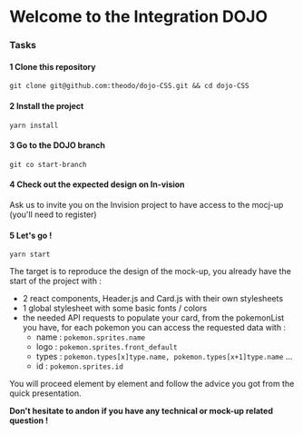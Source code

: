 # Welcome to the Integration DOJO

### Tasks

#### 1 Clone this repository
`git clone git@github.com:theodo/dojo-CSS.git && cd dojo-CSS`

#### 2 Install the project
`yarn install`

#### 3 Go to the DOJO branch
`git co start-branch`

#### 4 Check out the expected design on In-vision
Ask us to invite you on the Invision project to have access to the mocj-up (you'll need to register)

#### 5 Let's go !
`yarn start`

The target is to reproduce the design of the mock-up, you already have the start of the project with :
 - 2 react components, Header.js and Card.js with their own stylesheets
 - 1 global stylesheet with some basic fonts / colors
 - the needed API requests to populate your card, from the pokemonList you have, for each pokemon you can access the requested data with : 
    - name : `pokemon.sprites.name`
    - logo : `pokemon.sprites.front_default`
    - types : `pokemon.types[x]type.name, pokemon.types[x+1]type.name` ...
    - id : `pokemon.sprites.id`
 
 You will proceed element by element and follow the advice you got from the quick presentation.
 
 **Don't hesitate to andon if you have any technical or mock-up related question !**



